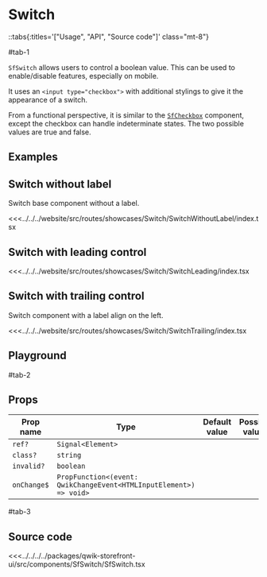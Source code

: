 # Switch

::tabs{:titles='["Usage", "API", "Source code"]' class="mt-8"}

#tab-1

`SfSwitch` allows users to control a boolean value. This can be used to enable/disable features, especially on mobile.

It uses an `<input type="checkbox">` with additional stylings to give it the appearance of a switch.

From a functional perspective, it is similar to the [`SfCheckbox`](/checkbox.html) component, except the checkbox can handle indeterminate states. The two possible values are true and false.

## Examples

## Switch without label

Switch base component without a label.

<Showcase showcase-name="Switch/SwitchWithoutLabel">

<<<../../../website/src/routes/showcases/Switch/SwitchWithoutLabel/index.tsx

</Showcase>

## Switch with leading control

<Showcase showcase-name="Switch/SwitchLeading">

<<<../../../website/src/routes/showcases/Switch/SwitchLeading/index.tsx

</Showcase>

## Switch with trailing control

Switch component with a label align on the left.

<Showcase showcase-name="Switch/SwitchTrailing">

<<<../../../website/src/routes/showcases/Switch/SwitchTrailing/index.tsx

</Showcase>

<!--
## Accessibility notes

`SfSwitch` is built using the native `<input type="checkbox">` element. This means that has all of the same keyboard navigation and accessibility features as a native checkbox.

By default, it comes with a `role="switch"` attribute. This is useful for screen readers, which can announce the element as a switch.
 -->

## Playground

<Generate class="playground" />

#tab-2

## Props

| Prop name   | Type                                                               | Default value | Possible values |
| ----------- | ------------------------------------------------------------------ | ------------- | --------------- |
| `ref?`      | `Signal<Element>`                                                  |               |                 |
| `class?`    | `string`                                                           |               |                 |
| `invalid?`  | `boolean`                                                          |               |                 |
| `onChange$` | `PropFunction<(event: QwikChangeEvent<HTMLInputElement>) => void>` |               |                 |

#tab-3

## Source code

<<<../../../../packages/qwik-storefront-ui/src/components/SfSwitch/SfSwitch.tsx
